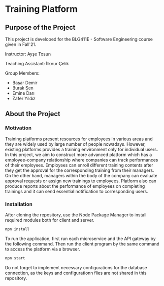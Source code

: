 # Training Platform
## Purpose of the Project
This project is developed for the BLG411E - Software Engineering course given in Fall'21.

Instructor: Ayşe Tosun

Teaching Assistant: İlknur Çelik

Group Members:
- Başar Demir
- Burak Şen
- Emine Darı
- Zafer Yıldız

## About the Project
### Motivation
Training platforms present resources for employees in various areas and they are widely used by large number of people nowadays. However, existing platforms provides a training environment only for individual users. In this project, we aim to construct more advanced platform which has a employee-company relationship where companies can track performances of their employees. Employees can enroll different training contents after they get the approval for the corresponding training from their managers. On the other hand, managers within the body of the company can evaluate approval requests or assign new trainings to employees. Platform also can produce reports about the performance of employees on completing trainings and it can send essential notification to corresponding users.

### Installation

After cloning the repository, use the Node Package Manager to install required modules both for client and server.

```bash
npm install
```
To run the application, first run each microservice and the API gateway by the following command. Then run the client program by the same command to access the platform via a browser.

```bash
npm start
```

Do not forget to implement necessary configurations for the database connection, as the keys and configurationn flies are not shared in this repository.